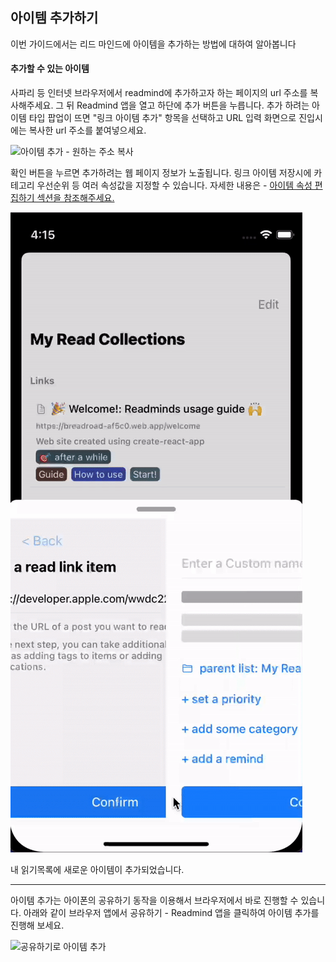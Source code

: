 


## 아이템 추가하기

이번 가이드에서는 리드 마인드에 아이템을 추가하는 방법에 대하여 알아봅니다


#### 추가할 수 있는 아이템

사파리 등 인터넷 브라우저에서 readmind에 추가하고자 하는 페이지의 url 주소를 복사해주세요. 그 뒤 Readmind 앱을 열고 하단에 추가 버튼을 누릅니다.
추가 하려는 아이템 타입 팝업이 뜨면 "링크 아이템 추가" 항목을 선택하고 URL 입력 화면으로 진입시에는 복사한 url 주소를 붙여넣으세요.

![아이템 추가 - 원하는 주소 복사](https://github.com/sudopark/Clean-Mooyaho-Web/blob/master/src/markdowns/images/guide1-additem-copy-url.gif?raw=true)

확인 버튼을 누르면 추가하려는 웹 페이지 정보가 노출됩니다. 링크 아이템 저장시에 카테고리 우선순위 등 여러 속성값을 지정할 수 있습니다. 자세한 내용은 - [아이템 속성 편집하기 섹션을 참조해주세요.]()

![아이템 추가 - 아이템 추가 확인](https://github.com/sudopark/Clean-Mooyaho-Web/blob/master/src/markdowns/images/guide1-additem-confirm-add-link-item.gif?raw=true)

내 읽기목록에 새로운 아이템이 추가되었습니다.

-----

아이템 추가는 아이폰의 공유하기 동작을 이용해서 브라우저에서 바로 진행할 수 있습니다.
아래와 같이 브라우저 앱에서 공유하기 - Readmind 앱을 클릭하여 아이템 추가를 진행해 보세요.

![공유하기로 아이템 추가](https://github.com/sudopark/Clean-Mooyaho-Web/blob/master/src/markdowns/images/guide1-additem-from-share.gif?raw=true)